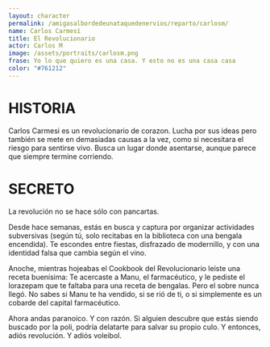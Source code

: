 ```yaml
---
layout: character
permalink: /amigasalbordedeunataquedenervios/reparto/carlosm/
name: Carlos Carmesí
title: El Revolucionario
actor: Carlos M
image: /assets/portraits/carlosm.png
frase: Yo lo que quiero es una casa. Y esto no es una casa casa
color: "#761212"
---
```


# HISTORIA

Carlos Carmesi es un revolucionario de corazon. Lucha por sus ideas pero también se mete en demasiadas causas a la vez, como si necesitara el riesgo para sentirse vivo. Busca un lugar donde asentarse, aunque parece que siempre termine corriendo. 

# SECRETO

La revolución no se hace sólo con pancartas.

Desde hace semanas, estás en busca y captura por organizar actividades subversivas (según tú, solo recitabas en la biblioteca con una bengala encendida).
Te escondes entre fiestas, disfrazado de modernillo, y con una identidad falsa que cambia según el vino.

Anoche, mientras hojeabas el Cookbook del Revolucionario leíste una receta buenísima:
Te acercaste a Manu, el farmacéutico, y le pediste el lorazepam que te faltaba para una receta de bengalas.
Pero el sobre nunca llegó.
No sabes si Manu te ha vendido, si se rió de ti, o si simplemente es un cobarde del capital farmacéutico.

Ahora andas paranoico. Y con razón.
Si alguien descubre que estás siendo buscado por la poli, podría delatarte para salvar su propio culo.
Y entonces, adiós revolución.
Y adiós voleibol.
